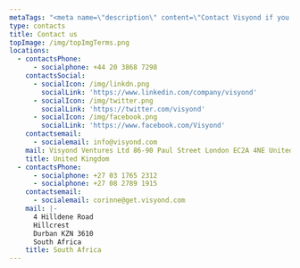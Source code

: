 ```yaml
---
metaTags: "<meta name=\"description\" content=\"Contact Visyond if you have any questions or inquiries about our product!\">\r\n\r\n<meta name=\"keywords\" content=\"Contact Visyond, Visyond email, Visyond phone, Visyond telephone, Visyond address, Visyond Mail, Visyond Linkedin, Visyond Twitter, Visyond Facebook\">"
type: contacts
title: Contact us
topImage: /img/topImgTerms.png
locations:
  - contactsPhone:
      - socialphone: +44 20 3868 7298
    contactsSocial:
      - socialIcon: /img/linkdn.png
        socialLink: 'https://www.linkedin.com/company/visyond'
      - socialIcon: /img/twitter.png
        socialLink: 'https://twitter.com/visyond'
      - socialIcon: /img/facebook.png
        socialLink: 'https://www.facebook.com/Visyond'
    contactsemail:
      - socialemail: info@visyond.com
    mail: Visyond Ventures Ltd 86-90 Paul Street London EC2A 4NE United Kingdom
    title: United Kingdom
  - contactsPhone:
      - socialphone: +27 03 1765 2312
      - socialphone: +27 08 2789 1915
    contactsemail:
      - socialemail: corinne@get.visyond.com
    mail: |-
      4 Hilldene Road
      Hillcrest
      Durban KZN 3610
      South Africa
    title: South Africa
---
```



